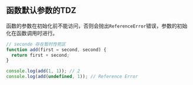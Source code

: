 
## 函数默认参数的TDZ
函数的参数在初始化前不能访问，否则会抛出`ReferenceError`错误，参数的初始化在函数调用时进行。

```js
// seconde 存在暂时性死区
function add(first = second, second) {
  return first + second;
}

console.log(add(1, 1)); // 2
console.log(add(undefined, 1)); // Reference Error
```